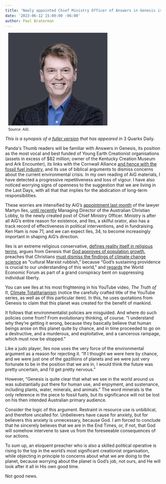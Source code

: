 ```yaml
---
title: 'Newly appointed Chief Ministry Officer of Answers in Genesis is cause for concern'
date: '2023-06-12 15:00:00 -06:00'
author: Paul Braterman
---
```


<figure class="on-the-left-side" style="margin-top: 10px; margin-right: 40px; margin-bottom: 10px; margin-left: 10px;">
<img src="/uploads/2023/Braterman_Martyn_Iles.jpg" alt="Martyn Iles"/>
<figcaption><small>Source: AiG.</small>
</figcaption></figure>
<p><i>This is a synopsis of a <a href="https://3quarksdaily.com/3quarksdaily/2023/06/leading-creationist-organisation-appoints-conspiracy-theorist-to-key-position.html">fuller version</a> that has appeared in </i>3 Quarks Daily.</p>
<p>Panda's Thumb readers will be familiar with Answers in Genesis, its position as the most vocal and best funded of Young Earth Creationist organisations (assets in excess of $82 million; owner of the Kentucky Creation Museum and Ark Encounter), its links with the Cornwall Alliance <a href="https://rightingamerica.net/the-nature-of-the-beast-fossil-fuel-corporations-the-cornwall-alliance-and-climate-change-denial/">and hence with the fossil fuel industry</a>, and its use of biblical arguments to dismiss concerns about the current environmental crisis. In my own reading of AiG materials, I have detected a progressive repetitiveness and loss of vigour. I have also noticed worrying signs of openness to the suggestion that we are living in the Last Days, with all that that implies for the abdication of long-term responsibilities. </p>
<p>These worries are intensified by AiG’s <a href="https://answersingenesis.org/ministry-news/core-ministry/special-ministry-announcement-ken-ham/">appointment last month</a> of the lawyer Martyn Iles, <a href="https://www.theage.com.au/politics/victoria/holy-war-breaks-out-at-the-christian-lobby-20230228-p5co3h.html">until recently</a> Managing Director of the Australian Christian Lobby, to the newly created post of Chief Ministry Officer. Ministry is after all AiG’s entire reason for existence, and Iles, a skilful orator, also has a track record of effectiveness in political interventions, and in fundraising. Ken Ham is now 71, and we can expect Iles, 34, to become increasingly important in shaping AiG’s direction. </p>

<!--more-->

<p>Iles is an extreme religious conservative, <a href="https://www.facebook.com/martynlloydiles/posts/635836281247343/">defines reality itself in religious terms</a>, argues from Genesis that <a href="https://www.youtube.com/watch?v=7AbzGKYl7vM&list=PLFMoODxYYkmeUKy0B6U0im5PKQ_dNk-Xk&index=6">God approves of population growth</a>, preaches that Christians <a href="https://www.youtube.com/watch?v=N55MT_WpLI4">must dismiss the findings of climate change science</a> as “cultural Marxist rubbish,” because “God’s sustaining providence is crucial to our understanding of this world,” and <a href="https://www.youtube.com/watch?v=QSFiiiZ3q0k">regards</a> the World Economic Forum as part of a grand conspiracy bent on suppressing individual liberty. </p>
<p>You can see Iles at his most frightening in his YouTube video, <i>The Truth of It</i>, <a href="https://www.youtube.com/watch?v=8_SBGoi3hzc&list=PLFMoODxYYkmeUKy0B6U0im5PKQ_dNk-Xk&index=4.">Climate Totalitarianism</a> (notice the carefully crafted title of the YouTube series, as well as of this particular item). In this, he uses quotations from Genesis to claim that this planet was created for the benefit of mankind. </p>
<p>It follows that environmentalist policies are misguided. And where do such policies come from? From evolutionary thinking, of course. “I understand why they’re getting it wrong, because they basically believe that human beings arose on this planet quite by chance, and in time proceeded to go on a destructive, and a murderous, and exploitative, and a cancerous rampage, which must now be stopped.” </p>
<p>Like a judo player, Iles now uses the very force of the environmental argument as a reason for rejecting it. “If I thought we were here by chance, and we were just one of the gazillions of planets and we were just very fortunate to be in the position that we are in, I would think the future was pretty uncertain, and I’d get pretty nervous.” </p>
<p>However, “Genesis is quite clear that what we see in the world around us was substantially put there for human use, and enjoyment, and sustenance, including plants, water, minerals, and animals.” The word minerals is the only reference in the piece to fossil fuels, but its significance will not be lost on his then intended Australian primary audience. </p>
<p>Consider the logic of this argument. Restraint in resource use is unbiblical, and therefore uncalled for. Unbelievers have cause for anxiety, but for believers this anxiety is unnecessary, because God. I am forced to conclude that he sincerely believes that we are in the End Times, or, if not, that God will somehow intervene to save us from the foreseeable consequences of our actions. </p>
<p>To sum up, an eloquent preacher who is also a skilled political operative is rising to the top in the world’s most significant creationist organisation, while objecting in principle to concerns about what we are doing to the planet, because worrying about the planet is God’s job, not ours, and He will look after it all in His own good time. </p>
<p>Not good news. </p>
